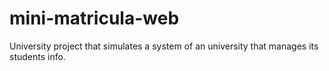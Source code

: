 # mini-matricula-web
University project that simulates a system of an university that manages its students info.
